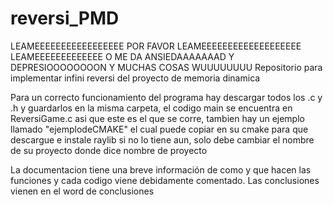 # reversi_PMD
LEAMEEEEEEEEEEEEEEEEE POR FAVOR LEAMEEEEEEEEEEEEEEEEEEE
LEAMEEEEEEEEEEEEE O ME DA ANSIEDAAAAAAAD Y DEPRESIOOOOOOOON Y MUCHAS COSAS WUUUUUUUU
Repositorio para implementar infini reversi del proyecto de memoria dinamica

Para un correcto funcionamiento del programa hay descargar todos los .c y .h y guardarlos en la misma carpeta, el codigo main se encuentra en ReversiGame.c asi que este es el que se corre, tambien hay un ejemplo llamado "ejemplodeCMAKE" el cual puede copiar en su cmake para que descargue e instale raylib si no lo tiene aun, solo debe cambiar el nombre de su proyecto donde dice nombre de proyecto

La documentacion tiene una breve información de como y que hacen las funciones y cada codigo viene debidamente comentado.
Las conclusiones vienen en el word de conclusiones
